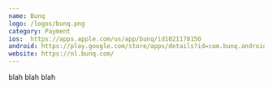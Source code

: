 ```yaml
---
name: Bunq
logo: /logos/bunq.png
category: Payment
ios:  https://apps.apple.com/us/app/bunq/id1021178150
android: https://play.google.com/store/apps/details?id=com.bunq.android&hl=nl&gl=US
website: https://nl.bunq.com/
---
```



blah blah blah